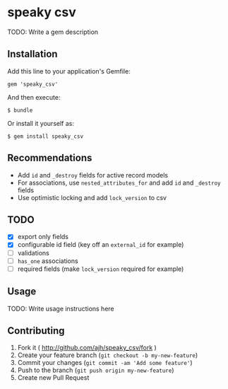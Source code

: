 # speaky csv

TODO: Write a gem description

## Installation

Add this line to your application's Gemfile:

    gem 'speaky_csv'

And then execute:

    $ bundle

Or install it yourself as:

    $ gem install speaky_csv

## Recommendations

* Add `id` and `_destroy` fields for active record models
* For associations, use `nested_attributes_for` and add `id` and
  `_destroy` fields
* Use optimistic locking and add `lock_version` to csv

## TODO

* [x] export only fields
* [x] configurable id field (key off an `external_id` for example)
* [ ] validations
* [ ] `has_one` associations
* [ ] required fields (make `lock_version` required for example)

## Usage

TODO: Write usage instructions here

## Contributing

1. Fork it ( http://github.com/ajh/speaky_csv/fork )
2. Create your feature branch (`git checkout -b my-new-feature`)
3. Commit your changes (`git commit -am 'Add some feature'`)
4. Push to the branch (`git push origin my-new-feature`)
5. Create new Pull Request
